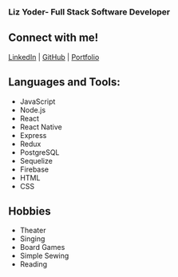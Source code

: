 ### Liz Yoder- Full Stack Software Developer

## Connect with me!
[LinkedIn](https://www.linkedin.com/in/alston-white/) |
[GitHub](https://github.com/EAHYoder) |
[Portfolio](liz-yoder.netlify.app/)

## Languages and Tools:
- JavaScript
- Node.js
- React
- React Native
- Express
- Redux
- PostgreSQL
- Sequelize
- Firebase
- HTML
- CSS

## Hobbies
- Theater
- Singing
- Board Games
- Simple Sewing
- Reading

